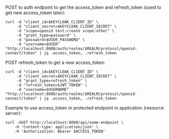 
POST to auth endpoint to get the access_token and refresh_token (used to get new access_token later):
```
curl -d "client_id=$KEYCLOAK_CLIENT_ID" \
     -d "client_secret=$KEYCLOAK_CLIENT_SECRET" \
	 -d "scope=openid test:create scope:other" \
     -d "grant_type=password" \
     -d "password=$USER_PASSWORD" \
     -d "username=$USER" "http://localhost:8000/auth/realms/$REALM/protocol/openid-connect/token" | jq .access_token, .refresh_token
```

POST refresh_token to get a new access_token:
```
curl -d "client_id=$KEYCLOAK_CLIENT_ID" \
     -d "client_secret=$KEYCLOAK_CLIENT_SECRET" \
	 -d "grant_type=refresh_token" \
	 -d "refresh_token=$JWT_TOKEN" \
	 -d "username=$USERNAME" "http://localhost:8000/auth/realms/$REALM/protocol/openid-connect/token" | jq .access_token, .refresh_token
```

Example to use access_token in protected endpoint in application (resource server):

```
curl -XGET http://localhost:8080/api/some-endpoint \
	-H 'Content-type: application/json' \
	-H 'Authorization: Bearer $ACCESS_TOKEN'
```
